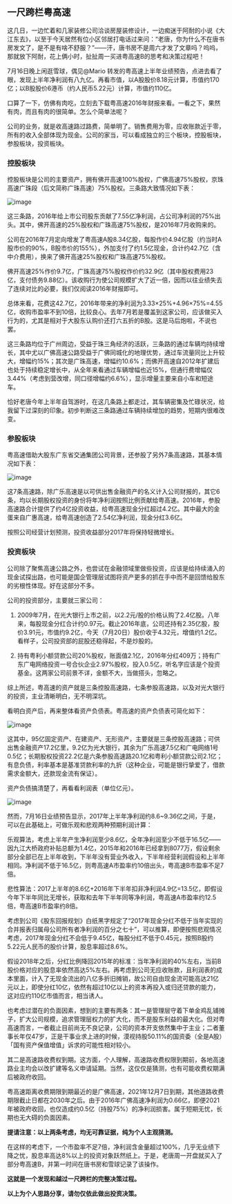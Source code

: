 ## 一尺跨栏粤高速
这几日，一边忙着和几家装修公司洽谈房屋装修设计，一边痴迷于阿耐的小说《大江东去》，以至于今天居然有位小区邻居打电话过来问：“老唐，你为什么不在唐书房发文了，是不是有啥不舒服？”——汗，唐书房不是周六才发了文章吗？呜呜，那就放下阿耐，花上俩小时，扯扯周一买进粤高速B的思考和决策过程吧！

 

7月16日晚上闲逛雪球，偶见@Mario 转发的粤高速上半年业绩预告，点进去看了眼，发现上半年净利润有八九亿。再看市值，以A股股价8.18元计算，市值约170亿；以B股股价6港币（约人民币5.22元）计算，市值约110亿。

 

口算了一下，仿佛有肉吃，立刻去下载粤高速2016年财报来看。一看之下，果然有肉，而且有肉的很简单。怎么个简单法呢？

 

公司的业务，就是收高速路过路费，简单明了。销售费用为零，应收账款近于零，所有的收入全部体现为现金。公司的家当，可以看成独立的三个板块，控股板块，参股板块，投资板块。

 

### 控股板块

控股板块是公司的主要资产，拥有佛开高速100%股权，广佛高速75%股权，京珠高速广珠段（后文简称广珠高速）75%股权。三条路大致情况如下表：


![image](https://github.com/fengyumozhu/tsf/assets/6201828/5aa1669d-d2c8-4ee7-8c07-fa0e78fbd722)


这三条路，2016年给上市公司股东贡献了7.55亿净利润，占公司净利润的75%出头。其中，佛开高速的25%股权和广珠高速75%股权，是2016年7月收购来的。

 

公司在2016年7月定向增发了粤高速A股8.34亿股，每股作价4.94亿股（约当时A股市价的90%，B股市价的155%），外加支付了约1.5亿现金，合计约42.7亿（含中介费用），换来了佛开高速25%股权和广珠高速75%股权。



佛开高速25%作价9.7亿，广珠高速75%股权作价约32.9亿（其中股权费用23亿，支付债务9.88亿）。该收购行为使公司规模扩大了近一倍，因而以往业绩失去了连续对比的必要，我们仅阅读2016年财报即可。

 

总体来看，花费这42.7亿，2016年带来的净利润为3.33×25%+4.96×75%=4.55亿，收购市盈率不到10倍，比较良心。去年7月若是覆盖到这家公司，应该做买入行为的，尤其是相对于大股东认购价还打六五折的B股。这是马后炮啦，不说也罢。

 

这三条路均位于广州周边，受益于珠三角经济的活跃，三条路的通过车辆均持续增长，其中尤以广佛高速公路受益于广佛同城化的地理优势，通过车流量同比上升较大，增幅约15%；其次是广珠高速，增幅约10.6%；而佛开高速自2012年扩建后也处于持续稳定增长中，从全年来看通过车辆增幅也近15%，但通行费增幅仅3.44%（考虑到营改增，同口径增幅约6.6%），显示增量主要来自小车和短途车。

 

恰好老唐今年上半年自驾游时，在这几条路上都走过，其车辆密集及忙碌状况，给我留下过深刻的印象。初步判断这三条路通过车辆持续增加的趋势，短期内很难改变。

 

### 参股板块

粤高速借助大股东广东省交通集团公司背景，还参股了另外7条高速路，其基本情况如下表：


![image](https://github.com/fengyumozhu/tsf/assets/6201828/f3c0c2f4-416e-4841-aee4-c3176280362b)


这7条高速路，除广乐高速是以可供出售金融资产的名义计入公司财报的，其它6条，均以长期股权投资的身份将年净利润按照比例贡献给粤高速。2016年，参股高速路合计提供了约4亿投资收益，给粤高速现金分红超过4.2亿。其中最大的金蛋来自广惠高速，给粤高速创造了2.54亿净利润，现金分红3.6亿。



按照公司经营计划预测，投资收益部分2017年将保持轻微增长。

 

### 投资板块

公司除了聚焦高速公路之外，也尝试在金融领域里做些投资，应该是给持续涌入的现金试探出路，也可能是国企管理层试图将资产更多的抓在手中而不是回馈给股东的劣根性体现。好在这部分不多。

 

公司的投资部分，主要就三家公司：

1. 2009年7月，在光大银行上市之前，以2.2元/股的价格认购了2.4亿股。八年来，每股现金分红合计约0.97元。截止2016年底，公司还持有2.35亿股，股价3.91元，市值约9.2亿，今天（7月20日）股价收于4.32元，增值约1.2亿。看样子，公司投资部的屁股还稳得起，不是炒股的。



2. 持有粤利小额贷款公司20%股权，账面值2.1亿，2016年分红409万；持有广东广电网络投资一号合伙企业2.97%股权，投入0.5亿，听名字应该是个投资基金。这两家公司前景不详，金额不大，当做搭头，忽略之。

 

综上所述，粤高速的资产就是三条控股高速路，七条参股高速路，以及对光大银行的投资，主业清晰明白，无不明深坑。

 

看明白资产后，再来整体看资产负债表。粤高速的资产负债表可简化如下：

![image](https://github.com/fengyumozhu/tsf/assets/6201828/f7db84f0-9551-42a2-9236-c4b5ce876f5f)


这其中，95亿固定资产、在建资产、无形资产，主要就是三条控股高速路；可供出售金融资产17.2亿里，9.2亿为光大银行，其余为广乐高速7.5亿和广电网络1号0.5亿；长期股权投资22.2亿是六条参股高速路20.1亿和粤利小额贷款公司2.1亿；有息负债，利率基本是基准贷款利率的九折（这种企业，可能是银行挚爱了，借款需求金额大，还款现金流有保证）。

 

资产负债搞清楚了，再看看利润表（单位亿元）。

![image](https://github.com/fengyumozhu/tsf/assets/6201828/d4100469-0389-4b60-a9aa-756635a35d73)


然而，7月16日业绩预告显示，2017年上半年净利润约8.6~9.36亿之间，于是，可以在此基础上，可做乐观和悲观两种预期利润计算：

 

乐观算法，考虑上半年产生净利润至少8.6亿，全年净利润至少不低于16.5亿——因九江大桥政府补贴总额为1.4亿，2015年和2016年已经拿到8077万，假设剩余部分全部已在上半年收到，下半年没有营业外收入，下半年经营利润假设和上半年相同。净利润不低于16.5亿，则粤高速A市盈率约10倍出头，粤高速B市盈率不足7倍。

 

悲性算法：2017上半年的8.6亿+2016年下半年扣非净利润4.9亿=13.5亿，即假设今年下半年同比无增长，获取和去年下半年同等净利润，粤高速A市盈率约12.5倍，粤高速B市盈率约8倍。

 

考虑到公司《股东回报规划》白纸黑字规定了“2017年现金分红不低于当年实现的合并报表归属母公司所有者净利润的百分之七十”，可以推算，即便按照悲观情况考虑，2017年现金分红不会低于9.45亿，每股分红不低于0.45元，按照B股约5.22元人民币的股价计算，股息率超过8.6%。

 

假设2018年之后，分红比例降回2015年的标准：当年净利润的40%左右，当前B股价格对应的股息率依然高达5%左右。再考虑到公司无应收账款，且利润表的成本里面，计入了无现金流出的八亿多折旧摊销，故公司自由现金流可能高达21亿元以上，即使分红10亿，依然有超过10亿以上的资本再投入或归还贷款的能力，这对应约110亿市值而言，相当诱人。

 

也考虑过潜在的负面因素，想到的主要有两条：其一是管理层守着下单金鸡乱铺摊子，扩大公司规模，追求管理层权力的扩大化，而不是股东利益的最大化。但对粤高速而言，一者截止目前尚无不良记录，公司的资本开支依然集中于主业；二者董事长年仅47岁，正是干事业求上进的时候，漠视持股50.11%的国资委（全是A股）「国有资产保值增值」诉求的可能性相对较小。

 

其二是高速路收费权到期。这方面，个人理解，高速路收费权限到期前，各地高速路业主均会以改扩建等名义申请延期。当然，这仅仅是猜测，也有可能收费权期满后被政府收回。



粤高速距离收费期限到期最近的是广佛高速，2021年12月7日到期，其他道路收费期限截止日都在2030年之后。由于2016年广佛高速净利润为0.66亿，即便2021年被政府收回，也仅造成约0.5亿（持股75%）的净利润损害。属于短期无忧，长期也无大碍的负面因素。

 

**提请注意：以上两条考虑，均无可靠证据，纯为个人主观猜测。**



在这样的考虑下，一个市盈率不足7倍，净利润含金量超过100%，几乎无业绩下降之忧，股息率高达8%以上的投资对象跃然纸上。于是，老唐周一开盘就买入了部分粤高速B，并第一时间在唐书房和雪球记录了该操作。

**这就是一个发现和越过一尺跨栏的完整决策过程。**

**以上为个人思路分享，请勿仅依此做出投资决策。**
